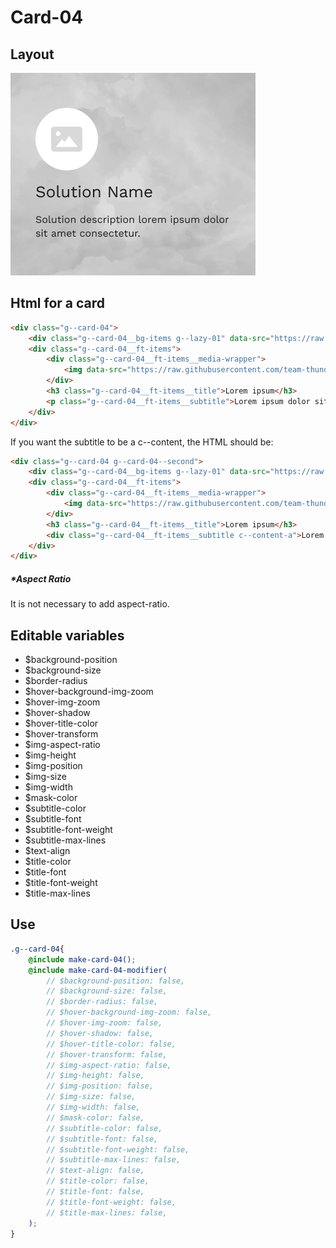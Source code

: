 # Card-04

## Layout

![alt text][card-04]

[card-04]: /src/img/global-components/card/card-04.png

## Html for a card

```html
<div class="g--card-04">
    <div class="g--card-04__bg-items g--lazy-01" data-src="https://raw.githubusercontent.com/team-thunderfoot/ui/main/src/img/global-components/card/card-bg-placeholder.jpg"></div>
    <div class="g--card-04__ft-items">
        <div class="g--card-04__ft-items__media-wrapper">
            <img data-src="https://raw.githubusercontent.com/team-thunderfoot/ui/main/src/img/global-components/card/card-img-placeholder.png" src="/src/img/global-components/placeholder.jpg" alt="alt text" class="g--card-04__ft-items__media-wrapper__media g--lazy-01">
        </div>
        <h3 class="g--card-04__ft-items__title">Lorem ipsum</h3>
        <p class="g--card-04__ft-items__subtitle">Lorem ipsum dolor sit amet, consectetur adipiscing elit.</p>
    </div>
</div>
```

If you want the subtitle to be a c--content, the HTML should be:
```html
<div class="g--card-04 g--card-04--second">
    <div class="g--card-04__bg-items g--lazy-01" data-src="https://raw.githubusercontent.com/team-thunderfoot/ui/main/src/img/global-components/card/card-bg-placeholder.jpg"></div>
    <div class="g--card-04__ft-items">
        <div class="g--card-04__ft-items__media-wrapper">
            <img data-src="https://raw.githubusercontent.com/team-thunderfoot/ui/main/src/img/global-components/card/card-img-placeholder.png" src="/src/img/global-components/placeholder.jpg" alt="alt text" class="g--card-04__ft-items__media-wrapper__media g--lazy-01">
        </div>
        <h3 class="g--card-04__ft-items__title">Lorem ipsum</h3>
        <div class="g--card-04__ft-items__subtitle c--content-a">Lorem ipsum dolor sit amet, consectetur adipiscing elit.</div>
    </div>
</div>
```

##### \*Aspect Ratio

It is not necessary to add aspect-ratio.

## Editable variables

- $background-position
- $background-size
- $border-radius
- $hover-background-img-zoom
- $hover-img-zoom
- $hover-shadow
- $hover-title-color
- $hover-transform
- $img-aspect-ratio
- $img-height
- $img-position
- $img-size
- $img-width
- $mask-color
- $subtitle-color
- $subtitle-font
- $subtitle-font-weight
- $subtitle-max-lines
- $text-align
- $title-color
- $title-font
- $title-font-weight
- $title-max-lines

## Use

```scss
.g--card-04{
    @include make-card-04();
    @include make-card-04-modifier(
        // $background-position: false,
        // $background-size: false,
        // $border-radius: false,
        // $hover-background-img-zoom: false,
        // $hover-img-zoom: false,
        // $hover-shadow: false,
        // $hover-title-color: false,
        // $hover-transform: false,
        // $img-aspect-ratio: false,
        // $img-height: false,
        // $img-position: false,
        // $img-size: false,
        // $img-width: false,
        // $mask-color: false,
        // $subtitle-color: false,
        // $subtitle-font: false,
        // $subtitle-font-weight: false,
        // $subtitle-max-lines: false,
        // $text-align: false,
        // $title-color: false,
        // $title-font: false,
        // $title-font-weight: false,
        // $title-max-lines: false,
    );
}
```